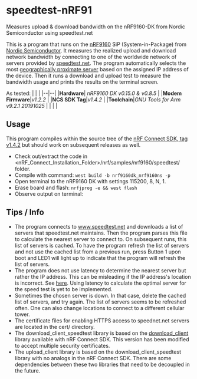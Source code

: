 # speedtest-nRF91
Measures upload &amp; download bandwidth on the nRF9160-DK from Nordic Semiconductor using speedtest.net

This is a program that runs on the [nRF9160](https://www.nordicsemi.com/Products/Low-power-cellular-IoT/nRF9160) SiP (System-in-Package) from [Nordic Semiconductor](https://www.nordicsemi.com/).  It measures the realized upload and download network bandwidth by connecting to one of the worldwide network of servers provided by [speedtest.net](https://www.speedtest.net/).  The program automatically selects the most [geographically proximate server](https://help.speedtest.net/hc/en-us/articles/360039164573-Why-does-Speedtest-show-the-wrong-location-) based on the assigned IP address of the device.  Then it runs a download and upload test to measure the bandwidth usage and prints the results on the terminal screen.

As tested:
|  |  |
|--|--|
|**Hardware**| *nRF9160 DK v0.15.0 & v0.8.5* |
|**Modem Firmware**|*v1.2.2*  |
|**NCS SDK Tag**|*v1.4.2*  |
|**Toolchain**|*GNU Tools for Arm v9.2.1 20191025*  |
| | |


## Usage
This program compiles within the source tree of the [nRF Connect SDK, tag v1.4.2](https://github.com/nrfconnect/sdk-nrf/tree/v1.4.2) but should work on subsequent releases as well.  

 - Check out/extract the code in <nRF_Connect_Installation_Folder>/nrf/samples/nrf9160/speedtest/ folder.
 - Compile with command: 
 `west build -b nrf9160dk_nrf9160ns -p`
 - Open terminal to the nRF9160 DK with settings 115200, 8, N, 1.
 - Erase board and flash: 
  `nrfjprog -e && west flash`
 - Observe output on terminal:
 
 ## Tips / Info
  - The program connects to www.speedtest.net and downloads a list of servers that speedtest.net maintains.  Then the program parses this file to calculate the nearest server to connect to.  On subsequent runs, this list of servers is cached.  To have the program refresh the list of servers and not use the cached list from a previous run, press Button 1 upon boot and LED1 will light up to indicate that the program will refresh the list of servers.
  - The program does not use latency to determine the nearest server but rather the IP address.  This can be misleading if the IP address's location is incorrect.  See [here](https://help.speedtest.net/hc/en-us/articles/360039164573-Why-does-Speedtest-show-the-wrong-location-).  Using latency to calculate the optimal server for the speed test is yet to be implemented.
  - Sometimes the chosen server is down.  In that case, delete the cached list of servers, and try again.  The list of servers seems to be refreshed often.  One can also change locations to connect to a different cellular tower.
  - The certificate files for enabling HTTPS access to speednet.net servers are located in the cert/ directory.
  - The download_client_speedtest library is based on the [download_client](https://github.com/nrfconnect/sdk-nrf/tree/master/subsys/net/lib/download_client) library available with nRF Connect SDK. This version has been modified to accept multiple security certificates.
  - The upload_client library is based on the download_client_speedtest library with no analogs in the nRF Connect SDK.  There are some dependencies between these two libraries that need to be decoupled in the future.
  